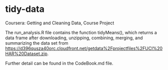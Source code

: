 # tidy-data

Coursera: Getting and Cleaning Data, Course Project

The run_analysis.R file contains the function tidyMeans(), which returns a data frame after downloading, unzipping, combining, merging, and summarizing the data set from https://d396qusza40orc.cloudfront.net/getdata%2Fprojectfiles%2FUCI%20HAR%20Dataset.zip.
 
Further detail can be found in the CodeBook.md file.